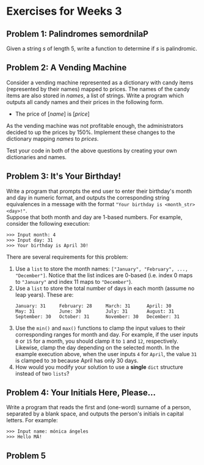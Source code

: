 # Exercises for Weeks 3

## Problem 1: Palindromes semordnilaP

Given a string *s* of length 5, write a function to determine if *s* is palindromic. 

## Problem 2: A Vending Machine

Consider a vending machine represented as a dictionary with candy items (represented by their names)
mapped to prices. The names of the candy items are also stored in *names*, a list of strings. 
Write a program which outputs all candy names and their prices in the following form. 

* The price of [*name*] is [*price*]

As the vending machine was not profitable enough, the administrators decided to up the prices
by 150%. Implement these changes to the dictionary mapping *names* to *prices*.

Test your code in both of the above questions by creating your own dictionaries and names.


## Problem 3: It's Your Birthday!

Write a program that prompts the end user to enter their birthday's month and day in numeric format, and outputs
the corresponding string equivalences in a message with the format `"Your birthday is <month_str> <day>!"`.  
Suppose that both month and day are 1-based
numbers.  For example, consider the following execution:

```
>>> Input month: 4
>>> Input day: 31
>>> Your birthday is April 30!
```

There are several requirements for this problem:
1. Use a `list` to store the month names: `["January", "February", ..., "December"]`.  Notice that the list indices
are 0-based (i.e. index 0 maps to `"January"` and index 11 maps to `"December"`).
2. Use a `list` to store the total number of days in each month (assume no leap years).  These are:
    ```
    January: 31     February: 28     March: 31      April: 30     
    May: 31         June: 30         July: 31       August: 31      
    September: 30   October: 31      November: 30   December: 31
    ```
3. Use the `min()` and `max()` functions to clamp the input values to their corresponding ranges for month and day.
For example, if the user inputs `0` or `15` for a month, you should clamp it to `1` and `12`, respectively.
Likewise, clamp the day depending on the selected month.  In the example execution above, when the user inputs `4`
for `April`, the value `31` is clamped to `30` because April has only 30 days.
4. How would you modify your solution to use a **single** `dict` structure instead of two `lists`?

## Problem 4: Your Initials Here, Please...

Write a program that reads the first and (one-word) surname of a person, separated by a blank space, and
outputs the person's initials in capital letters.  For example:

```
>>> Input name: mónica ángeles
>>> Hello MÁ!
``` 

## Problem 5

